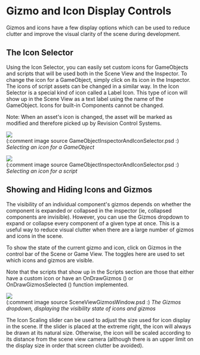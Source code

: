 Gizmo and Icon Display Controls
===============================


Gizmos and icons have a few display options which can be used to reduce clutter and improve the visual clarity of the scene during development.

The Icon Selector
-----------------


Using the <span class=keyword>Icon Selector</span>, you can easily set custom icons for GameObjects and scripts that will be used both in the Scene View and the Inspector. To change the icon for a GameObject, simply click on its icon in the Inspector. The icons of script assets can be changed in a similar way. In the Icon Selector is a special kind of icon called a <span class=keyword>Label Icon</span>. This type of icon will show up in the Scene View as a text label using the name of the GameObject. Icons for built-in Components cannot be changed.

Note: When an asset's icon is changed, the asset will be marked as modified and therefore picked up by Revision Control Systems.


![](http://docwiki.hq.unity3d.com/uploads/Main/GameObjectInspectorAndIconSelector.png)  
(:comment image source GameObjectInspectorAndIconSelector.psd :)
_Selecting an icon for a GameObject_


![](http://docwiki.hq.unity3d.com/uploads/Main/ScriptInspectorAndIconSelector.png)  
(:comment image source GameObjectInspectorAndIconSelector.psd :)
_Selecting an icon for a script_


Showing and Hiding Icons and Gizmos
-----------------------------------


The visibility of an individual component's gizmos depends on whether the component is expanded or collapsed in the inspector (ie, collapsed components are invisible). However, you can use the <span class=keyword>Gizmos dropdown</span> to expand or collapse every component of a given type at once. This is a useful way to reduce visual clutter when there are a large number of gizmos and icons in the scene.

To show the state of the current gizmo and icon, click on <span class=menu>Gizmos</span> in the control bar of the Scene or Game View. The toggles here are used to set which icons and gizmos are visible.

Note that the scripts that show up in the <span class=menu>Scripts</span> section are those that either have a custom icon or have an <span class=menu>OnDrawGizmos ()</span> or <span class=menu>OnDrawGizmosSelected ()</span> function implemented.


![](http://docwiki.hq.unity3d.com/uploads/Main/SceneViewGizmosWindow.png)  
(:comment image source SceneViewGizmosWindow.psd :)
_The <span class=keyword>Gizmos dropdown</span>, displaying the visibility state of icons and gizmos_

The <span class=menu>Icon Scaling</span> slider can be used to adjust the size used for icon display in the scene. If the slider is placed at the extreme right, the icon will always be drawn at its natural size. Otherwise, the icon will be scaled according to its distance from the scene view camera (although there is an upper limit on the display size in order that screen clutter be avoided).


